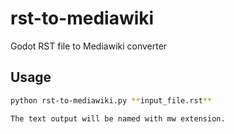 # rst-to-mediawiki
Godot RST file to Mediawiki converter

## Usage

```sh
python rst-to-mediawiki.py **input_file.rst**

The text output will be named with mw extension.